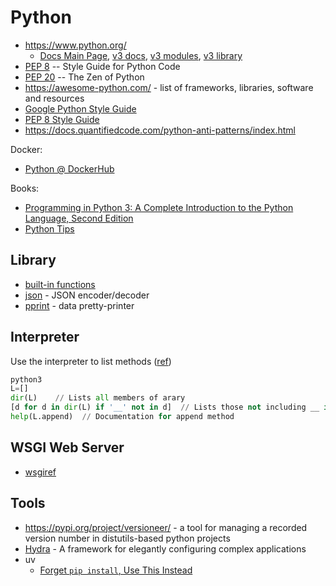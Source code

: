# Python

* <https://www.python.org/>
  * [Docs Main Page](https://www.python.org/doc/), [v3 docs](https://docs.python.org/3/), [v3 modules](https://docs.python.org/3/py-modindex.html), [v3 library](https://docs.python.org/3/library/index.html)
* [PEP 8](https://www.python.org/dev/peps/pep-0008/) -- Style Guide for Python Code
* [PEP 20](https://www.python.org/dev/peps/pep-0020/) -- The Zen of Python
* <https://awesome-python.com/> - list of frameworks, libraries, software and resources
* [Google Python Style Guide](http://google.github.io/styleguide/pyguide.html)
* [PEP 8 Style Guide](https://www.python.org/dev/peps/pep-0008/)
* <https://docs.quantifiedcode.com/python-anti-patterns/index.html>

Docker:
* [Python @ DockerHub](https://hub.docker.com/_/python)

Books:

* [Programming in Python 3: A Complete Introduction to the Python Language, Second Edition](https://www.safaribooksonline.com/library/view/programming-in-python/9780321699909/)
* [Python Tips](https://book.pythontips.com/en/latest/index.html)

## Library

* [built-in functions](https://docs.python.org/2/library/functions.html)
* [json](https://docs.python.org/2.7/library/json.html#) - JSON encoder/decoder
* [pprint](https://docs.python.org/2/library/pprint.html) - data pretty-printer

## Interpreter

Use the interpreter to list methods ([ref](https://docs.python.org/3/faq/general.html#is-python-a-good-language-for-beginning-programmers))
```python
python3
L=[]
dir(L)    // Lists all members of arary
[d for d in dir(L) if '__' not in d]  // Lists those not including __ in their name
help(L.append)  // Documentation for append method
```

## WSGI Web Server
* [wsgiref](https://docs.python.org/2/library/wsgiref.html)

## Tools

* <https://pypi.org/project/versioneer/> - a tool for managing a recorded version number in distutils-based python projects
* [Hydra](https://hydra.cc/) - A framework for elegantly configuring complex applications
* uv
  * [Forget `pip install`, Use This Instead](https://medium.com/bitgrit-data-science-publication/forget-pip-install-use-this-instead-754863c58f1e)